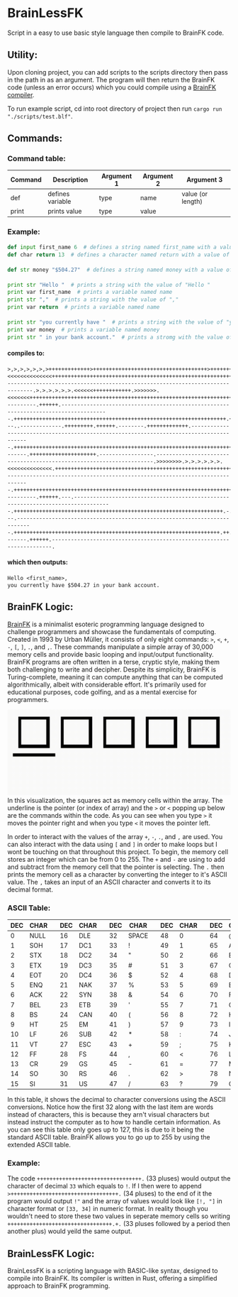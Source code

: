 # BrainLessFK
 Script in a easy to use basic style language then compile to BrainFK code.
 ## Utility:
Upon cloning project, you can add scripts to the scripts directory then pass in the path in as an argument. The program will then return the BrainFK code (unless an error occurs) which you could compile using a [BrainFK compiler](https://www.tutorialspoint.com/execute_brainfk_online.php).

To run example script, cd into root directory of project then run `cargo run "./scripts/test.blf"`.
## Commands:
### Command table:
| Command | Description | Argument 1 | Argument 2 | Argument 3 |
| - | - | - | - | - |
| def | defines variable | type | name | value (or length) |
| print | prints value | type | value |
### Example:
```py
def input first_name 6  # defines a string named first_name with a value found in input of length 6 (if name is shorter, _ the remaining time and if it is longer then paraphrase)
def char return 13  # defines a character named return with a value of 13 (ascii of carriage return)

def str money "$504.27"  # defines a string named money with a value of "$504.27"

print str "Hello "  # prints a string with the value of "Hello "
print var first_name  # prints a variable named name
print str ","  # prints a string with the value of ","
print var return  # prints a variable named name

print str "you currently have "  # prints a string with the value of "you currently have "
print var money  # prints a variable named money
print str " in your bank account."  # prints a stromg with the value of " in your bank account."
```
#### compiles to:
```
>,>,>,>,>,>,>+++++++++++++>++++++++++++++++++++++++++++++++++++>+++++++++++++++++++++++++++++++++++++++++++++++++++++>++++++++++++++++++++++++++++++++++++++++++++++++>++++++++++++++++++++++++++++++++++++++++++++++++++++>++++++++++++++++++++++++++++++++++++++++++++++>++++++++++++++++++++++++++++++++++++++++++++++++++>+++++++++++++++++++++++++++++++++++++++++++++++++++++++<<<<<<<<<<<<<<++++++++++++++++++++++++++++++++++++++++++++++++++++++++++++++++++++++++.+++++++++++++++++++++++++++++.+++++++..+++.-------------------------------------------------------------------------------.>.>.>.>.>.>.<<<<<<++++++++++++.>>>>>>>.<<<<<<<+++++++++++++++++++++++++++++++++++++++++++++++++++++++++++++++++++++++++++++.----------.++++++.-------------------------------------------------------------------------------------.+++++++++++++++++++++++++++++++++++++++++++++++++++++++++++++++++++.++++++++++++++++++.---..-------------.+++++++++.++++++.--------.+++++++++++++.-----------------------------------------------------------------------------------------.++++++++++++++++++++++++++++++++++++++++++++++++++++++++++++++++++++++++.-------.+++++++++++++++++++++.-----------------.---------------------------------------------------------------------.>>>>>>>>.>.>.>.>.>.>.<<<<<<<<<<<<<<.+++++++++++++++++++++++++++++++++++++++++++++++++++++++++++++++++++++++++.+++++.------------------------------------------------------------------------------.+++++++++++++++++++++++++++++++++++++++++++++++++++++++++++++++++++++++++++++++++++++++++.----------.++++++.---.----------------------------------------------------------------------------------.++++++++++++++++++++++++++++++++++++++++++++++++++++++++++++++++++.-.+++++++++++++.---.---------------------------------------------------------------------------.+++++++++++++++++++++++++++++++++++++++++++++++++++++++++++++++++.++..++++++++++++.++++++.-------.++++++.----------------------------------------------------------------------.
```
#### which then outputs:
```
Hello <first_name>,
you currently have $504.27 in your bank account.
```
## BrainFK Logic:
[BrainFK](https://en.wikipedia.org/wiki/Brainfuck) is a minimalist esoteric programming language designed to challenge programmers and showcase the fundamentals of computing. Created in 1993 by Urban Müller, it consists of only eight commands: `>`, `<`, `+`, `-`, `[`, `]`, `.`, and `,`. These commands manipulate a simple array of 30,000 memory cells and provide basic looping and input/output functionality. BrainFK programs are often written in a terse, cryptic style, making them both challenging to write and decipher. Despite its simplicity, BrainFK is Turing-complete, meaning it can compute anything that can be computed algorithmically, albeit with considerable effort. It's primarily used for educational purposes, code golfing, and as a mental exercise for programmers.

![array shift visualization](./README_SRC/array_shift.gif)
In this visualization, the squares act as memory cells within the array. The underline is the pointer (or index of array) and the `>` or `<` popping up below are the commands within the code. As you can see when you type `>` it moves the pointer right and when you type `<` it moves the pointer left.

In order to interact with the values of the array `+`, `-`, `.`, and `,` are used. You can also interact with the data using `[` and `]` in order to make loops but I wont be touching on that throughout this project. To begin, the memory cell stores an integer which can be from 0 to 255. The `+` and `-` are using to add and subtract from the memory cell that the pointer is selecting. The `.` then prints the memory cell as a character by converting the integer to it's ASCII value. The `,` takes an input of an ASCII character and converts it to its decimal format.

### ASCII Table:
| DEC | CHAR |  | DEC | CHAR |  | DEC | CHAR  |  | DEC | CHAR |  | DEC | CHAR |  | DEC | CHAR |  | DEC | CHAR |  | DEC | CHAR |
|-----|------|--|-----|------|--|-----|-------|--|-----|------|--|-----|------|--|-----|------|--|-----|------|--|-----|------|
|   0 | NULL |  |  16 | DLE  |  |  32 | SPACE |  |  48 | 0    |  |  64 | @    |  |  80 | P    |  |  96 | `    |  | 112 | p    |
|   1 | SOH  |  |  17 | DC1  |  |  33 | !     |  |  49 | 1    |  |  65 | A    |  |  81 | Q    |  |  97 | a    |  | 113 | q    |
|   2 | STX  |  |  18 | DC2  |  |  34 | "     |  |  50 | 2    |  |  66 | B    |  |  82 | R    |  |  98 | b    |  | 114 | r    |
|   3 | ETX  |  |  19 | DC3  |  |  35 | #     |  |  51 | 3    |  |  67 | C    |  |  83 | S    |  |  99 | c    |  | 115 | s    |
|   4 | EOT  |  |  20 | DC4  |  |  36 | $     |  |  52 | 4    |  |  68 | D    |  |  84 | T    |  | 100 | d    |  | 116 | t    |
|   5 | ENQ  |  |  21 | NAK  |  |  37 | %     |  |  53 | 5    |  |  69 | E    |  |  85 | U    |  | 101 | e    |  | 117 | u    |
|   6 | ACK  |  |  22 | SYN  |  |  38 | &     |  |  54 | 6    |  |  70 | F    |  |  86 | V    |  | 102 | f    |  | 118 | v    |
|   7 | BEL  |  |  23 | ETB  |  |  39 | '     |  |  55 | 7    |  |  71 | G    |  |  87 | W    |  | 103 | g    |  | 119 | w    |
|   8 | BS   |  |  24 | CAN  |  |  40 | (     |  |  56 | 8    |  |  72 | H    |  |  88 | X    |  | 104 | h    |  | 120 | x    |
|   9 | HT   |  |  25 | EM   |  |  41 | )     |  |  57 | 9    |  |  73 | I    |  |  89 | Y    |  | 105 | i    |  | 121 | y    |
|  10 | LF   |  |  26 | SUB  |  |  42 | *     |  |  58 | :    |  |  74 | J    |  |  90 | Z    |  | 106 | j    |  | 122 | z    |
|  11 | VT   |  |  27 | ESC  |  |  43 | +     |  |  59 | ;    |  |  75 | K    |  |  91 | [    |  | 107 | k    |  | 123 | {    |
|  12 | FF   |  |  28 | FS   |  |  44 | ,     |  |  60 | <    |  |  76 | L    |  |  92 | \    |  | 108 | l    |  | 124 | |    |
|  13 | CR   |  |  29 | GS   |  |  45 | -     |  |  61 | =    |  |  77 | M    |  |  93 | ]    |  | 109 | m    |  | 125 | }    |
|  14 | SO   |  |  30 | RS   |  |  46 | .     |  |  62 | >    |  |  78 | N    |  |  94 | ^    |  | 110 | n    |  | 126 | ~    |
|  15 | SI   |  |  31 | US   |  |  47 | /     |  |  63 | ?    |  |  79 | O    |  |  95 | _    |  | 111 | o    |  | 127 | DEL  |

In this table, it shows the decimal to character conversions using the ASCII conversions. Notice how the first 32 along with the last item are words instead of characters, this is because they arn't visual characters but instead instruct the computer as to how to handle certain information. As you can see this table only goes up to 127, this is due to it being the standard ASCII table. BrainFK allows you to go up to 255 by using the extended ASCII table.

### Example:
The code `+++++++++++++++++++++++++++++++++.` (33 pluses) would output the character of decimal `33` which equals to `!`. If I then were to append `>++++++++++++++++++++++++++++++++++.` (34 pluses) to the end of it the program would output `!"` and the array of values would look like `[!, "]` in character format or `[33, 34]` in numeric format. In reality though you wouldn't need to store these two values in seperate memory cells so writing `+++++++++++++++++++++++++++++++++.+.` (33 pluses followed by a period then another plus) would yeild the same output.

## BrainLessFK Logic:
BrainLessFK is a scripting language with BASIC-like syntax, designed to compile into BrainFK. Its compiler is written in Rust, offering a simplified approach to BrainFK programming.
